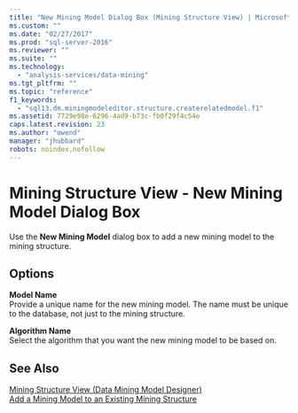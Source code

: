 ```yaml
---
title: "New Mining Model Dialog Box (Mining Structure View) | Microsoft Docs"
ms.custom: ""
ms.date: "02/27/2017"
ms.prod: "sql-server-2016"
ms.reviewer: ""
ms.suite: ""
ms.technology: 
  - "analysis-services/data-mining"
ms.tgt_pltfrm: ""
ms.topic: "reference"
f1_keywords: 
  - "sql13.dm.miningmodeleditor.structure.createrelatedmodel.f1"
ms.assetid: 7729e98e-6296-4ad9-b73c-fb0f29f4c54e
caps.latest.revision: 23
ms.author: "owend"
manager: "jhubbard"
robots: noindex,nofollow
---
```

# Mining Structure View - New Mining Model Dialog Box
  Use the **New Mining Model** dialog box to add a new mining model to the mining structure.  
  
## Options  
 **Model Name**  
 Provide a unique name for the new mining model. The name must be unique to the database, not just to the mining structure.  
  
 **Algorithm Name**  
 Select the algorithm that you want the new mining model to be based on.  
  
## See Also  
 [Mining Structure View &#40;Data Mining Model Designer&#41;](../a9retired/mining-structure-view-data-mining-model-designer.md)   
 [Add a Mining Model to an Existing Mining Structure](../analysis-services/data-mining/add-a-mining-model-to-an-existing-mining-structure.md)  
  
  